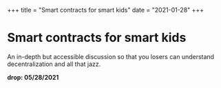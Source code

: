 +++
title = "Smart contracts for smart kids"
date = "2021-01-28"
+++



# Smart contracts for smart kids

An in-depth but accessible discussion so that you losers can understand decentralization and all that jazz.

**drop: 05/28/2021**